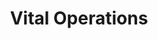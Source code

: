 ---
layout: game
title:  "Vital Operations"
location: "Games/VitalOperations.html"
width: 960
height: 600
desc: "Dr. Stein is a surgeon with a unique way of performing transplants on his patients. Their lives are in his hands, and his life is in your hands. Will you have a successful operation, or die trying?"
time: 72 hours
made: Ludum Dare 44
jampage: https://ldjam.com/events/ludum-dare/44/vital-operations
display-order: 7
---